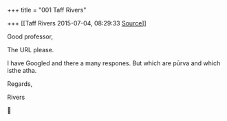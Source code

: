 +++
title = "001 Taff Rivers"

+++
[[Taff Rivers	2015-07-04, 08:29:33 [Source](https://groups.google.com/g/samskrita/c/nesplrvA7Sc)]]



Good professor,

  

 The URL please.

  

I have Googled and there a many respones. But which are pūrva and which isthe atha.

  

  

Regards,

  

 Rivers




